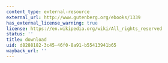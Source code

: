 ```yaml
---
content_type: external-resource
external_url: http://www.gutenberg.org/ebooks/1339
has_external_license_warning: true
license: https://en.wikipedia.org/wiki/All_rights_reserved
status: ''
title: download
uid: d8288182-3c45-46f0-8a91-b55413941b65
wayback_url: ''
---
```

